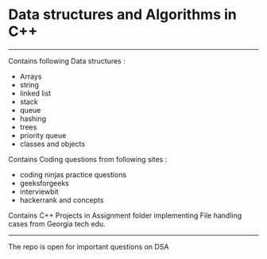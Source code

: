 # Data structures and Algorithms in C++

<hr />

Contains following Data structures :
- Arrays
- string
- linked list
- stack
- queue
- hashing
- trees
- priority queue
- classes and objects

Contains Coding questions from following sites :
- coding ninjas practice questions
- geeksforgeeks
- interviewbit
- hackerrank
 and concepts
 
 Contains C++ Projects in Assignment folder implementing File handling cases from Georgia tech edu.
 
 <hr/>
 
 The repo is open for important questions on DSA




